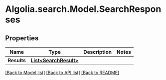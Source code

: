 # Algolia.search.Model.SearchResponses

## Properties

Name | Type | Description | Notes
------------ | ------------- | ------------- | -------------
**Results** | [**List&lt;SearchResult&gt;**](SearchResult.md) |  | 

[[Back to Model list]](../README.md#documentation-for-models) [[Back to API list]](../README.md#documentation-for-api-endpoints) [[Back to README]](../README.md)

